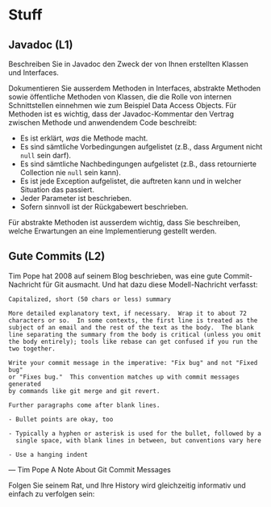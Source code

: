 # Stuff

## Javadoc (L1)

Beschreiben Sie in Javadoc den Zweck der von Ihnen erstellten Klassen und Interfaces.

Dokumentieren Sie ausserdem Methoden in Interfaces, abstrakte  Methoden sowie öffentliche Methoden von Klassen, die die Rolle von  internen Schnittstellen einnehmen wie zum Beispiel Data Access Objects.  Für Methoden ist es wichtig, dass der Javadoc-Kommentar den Vertrag  zwischen Methode und anwendendem Code beschreibt:

- Es ist erklärt, *was* die Methode macht.
- Es sind sämtliche Vorbedingungen aufgelistet (z.B., dass Argument nicht `null` sein darf).
- Es sind sämtliche Nachbedingungen aufgelistet (z.B., dass retournierte Collection nie `null` sein kann).
- Es ist jede Exception aufgelistet, die auftreten kann und in welcher Situation das passiert.
- Jeder Parameter ist beschrieben.
- Sofern sinnvoll ist der Rückgabewert beschrieben.

Für abstrakte Methoden ist ausserdem wichtig, dass Sie beschreiben, welche Erwartungen an eine Implementierung gestellt werden.

## Gute Commits (L2)

Tim Pope hat 2008 auf seinem Blog beschrieben, was eine gute Commit-Nachricht für Git ausmacht. Und hat dazu diese Modell-Nachricht verfasst:

    Capitalized, short (50 chars or less) summary
    
    More detailed explanatory text, if necessary.  Wrap it to about 72
    characters or so.  In some contexts, the first line is treated as the
    subject of an email and the rest of the text as the body.  The blank
    line separating the summary from the body is critical (unless you omit
    the body entirely); tools like rebase can get confused if you run the
    two together.
    
    Write your commit message in the imperative: "Fix bug" and not "Fixed bug"
    or "Fixes bug."  This convention matches up with commit messages generated
    by commands like git merge and git revert.
    
    Further paragraphs come after blank lines.
    
    - Bullet points are okay, too
    
    - Typically a hyphen or asterisk is used for the bullet, followed by a
      single space, with blank lines in between, but conventions vary here
    
    - Use a hanging indent

— Tim Pope
A Note About Git Commit Messages

Folgen Sie seinem Rat, und Ihre History wird gleichzeitig informativ und einfach zu verfolgen sein: